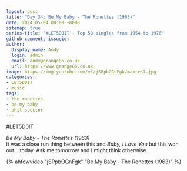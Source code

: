 ```yaml
---
layout: post
title: "Day 34: Be My Baby - The Ronettes (1963)"
date: 2024-05-04 00:00 +0000
sitemap: true
series-title: '#LET5D0IT - Top 50 singles from 1954 to 1976'
github-comments-issueid:
author:
  display_name: Andy
  login: admin
  email: andy@grange85.co.uk
  url: https://www.grange85.co.uk
image: https://img.youtube.com/vi/jSPpbOGnFgk/maxres1.jpg
categories:
- LET5D0IT
- music
tags:
- the ronettes
- be my baby
- phil spector
---
```

[#LET5D0IT](https://bsky.app/profile/let5d0it.bsky.social)

_Be My Baby - The Ronettes (1963)_  
It was a close run thing between this and _Baby, I Love You_ but this won out... today. Ask me tomorrow and I might think otherwise.

{% ahfowvideo "jSPpbOGnFgk" "Be My Baby - The Ronettes (1963)" %}
